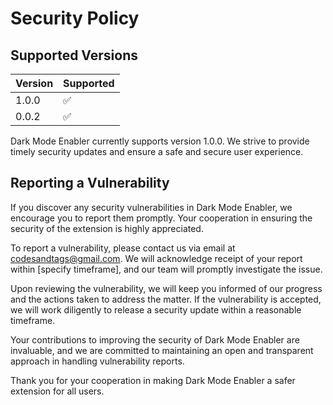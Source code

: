 # Security Policy

## Supported Versions

| Version | Supported          |
| ------- | ------------------ |
| 1.0.0   | :white_check_mark: |
| 0.0.2   | :white_check_mark: |

Dark Mode Enabler currently supports version 1.0.0. We strive to provide timely security updates and ensure a safe and secure user experience.

## Reporting a Vulnerability

If you discover any security vulnerabilities in Dark Mode Enabler, we encourage you to report them promptly. Your cooperation in ensuring the security of the extension is highly appreciated.

To report a vulnerability, please contact us via email at codesandtags@gmail.com. We will acknowledge receipt of your report within [specify timeframe], and our team will promptly investigate the issue.

Upon reviewing the vulnerability, we will keep you informed of our progress and the actions taken to address the matter. If the vulnerability is accepted, we will work diligently to release a security update within a reasonable timeframe.

Your contributions to improving the security of Dark Mode Enabler are invaluable, and we are committed to maintaining an open and transparent approach in handling vulnerability reports.

Thank you for your cooperation in making Dark Mode Enabler a safer extension for all users.
